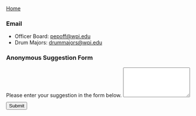 <script src="https://www.google.com/recaptcha/api.js" async defer></script>

[Home](Home)

### Email
- Officer Board: [pepoff@wpi.edu](mailto:pepoff@wpi.edu)
- Drum Majors: [drummajors@wpi.edu](mailto:drummajors@wpi.edu)

### Anonymous Suggestion Form
<form action="cgi-bin/anon-sugg.cgi" method="POST">
  <div class="form-group">
    <label for="suggestion">Please enter your suggestion in the form below.</label>
    <textarea class="form-control" rows="5" id="suggestion" name="suggestion"></textarea>
  </div>
  <div class="g-recaptcha" data-sitekey="6LfmVAETAAAAANhDvy-hhZfjHKOo3TeUC30354LN"></div>
  <button type="submit" class="btn btn-primary" style="margin: 10px 0">Submit</button>
</form>
